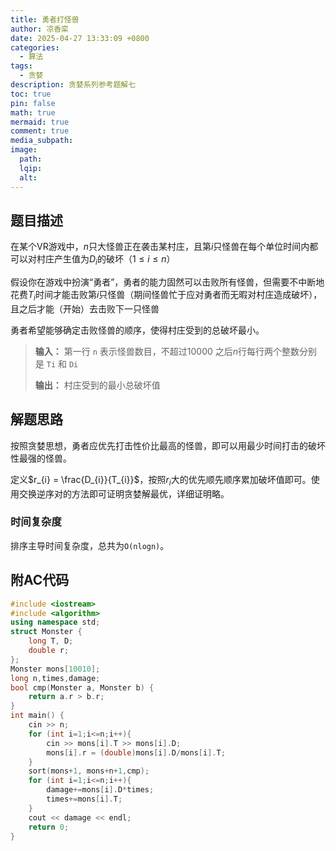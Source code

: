 ```yaml
---
title: 勇者打怪兽
author: 凉香栾
date: 2025-04-27 13:33:09 +0800
categories:
  - 算法
tags:
  - 贪婪
description: 贪婪系列参考题解七
toc: true
pin: false
math: true
mermaid: true
comment: true
media_subpath: 
image:
  path: 
  lqip: 
  alt:
---
```



## 题目描述

在某个VR游戏中，$n$只大怪兽正在袭击某村庄，且第$i$只怪兽在每个单位时间内都可以对村庄产生值为$D_i$的破坏（$1\le i \le n$）

假设你在游戏中扮演“勇者”，勇者的能力固然可以击败所有怪兽，但需要不中断地花费$T_i$时间才能击败第$i$只怪兽（期间怪兽忙于应对勇者而无暇对村庄造成破坏），且之后才能（开始）去击败下一只怪兽

勇者希望能够确定击败怪兽的顺序，使得村庄受到的总破坏最小。

> **输入：**
> 第一行 `n` 表示怪兽数目，不超过$10000$
> 之后$n$行每行两个整数分别是 `Ti` 和 `Di`
> 
> **输出：**
> 村庄受到的最小总破坏值

## 解题思路

按照贪婪思想，勇者应优先打击性价比最高的怪兽，即可以用最少时间打击的破坏性最强的怪兽。

定义$r_{i} = \frac{D_{i}}{T_{i}}$，按照$r_i$大的优先顺先顺序累加破坏值即可。使用交换逆序对的方法即可证明贪婪解最优，详细证明略。

### 时间复杂度

排序主导时间复杂度，总共为`O(nlogn)`。

## 附AC代码

```cpp
#include <iostream>
#include <algorithm>
using namespace std;
struct Monster {
    long T, D;
    double r;
};
Monster mons[10010];
long n,times,damage;
bool cmp(Monster a, Monster b) {
    return a.r > b.r;
}
int main() {
    cin >> n;
    for (int i=1;i<=n;i++){
        cin >> mons[i].T >> mons[i].D;
        mons[i].r = (double)mons[i].D/mons[i].T;
    }
    sort(mons+1, mons+n+1,cmp);
    for (int i=1;i<=n;i++){
        damage+=mons[i].D*times;
        times+=mons[i].T;
    }
    cout << damage << endl;
    return 0;
}
```